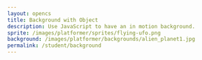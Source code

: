 ```yaml
---
layout: opencs
title: Background with Object
description: Use JavaScript to have an in motion background.
sprite: /images/platformer/sprites/flying-ufo.png
background: /images/platformer/backgrounds/alien_planet1.jpg
permalink: /student/background
---
```


<canvas id="world"></canvas>

<script>
  const canvas = document.getElementById("world");
  const ctx = canvas.getContext('2d');
  const backgroundImg = new Image();
  const spriteImg = new Image();
  backgroundImg.src = '{{page.background}}';
  spriteImg.src = '{{page.sprite}}';

  let imagesLoaded = 0;
  backgroundImg.onload = function() {
    imagesLoaded++;
    startGameWorld();
  };
  spriteImg.onload = function() {
    imagesLoaded++;
    startGameWorld();
  };

  function startGameWorld() {
    if (imagesLoaded < 2) return;

    // Creates a template for all GameObjects
    class GameObject {
      constructor(image, width, height, x = 0, y = 0, speedRatio = 0) {
        this.image = image;
        this.width = width;
        this.height = height;
        this.x = x;
        this.y = y;
        this.speedRatio = speedRatio;
        this.speed = GameWorld.gameSpeed * this.speedRatio;
      }
      update() {}
      draw(ctx) {
        ctx.drawImage(this.image, this.x, this.y, this.width, this.height);
      }
    }

    // Makes background a gameObject that overrides both update and draw functions
    class Background extends GameObject {
      constructor(image, gameWorld) {
        // Fill entire canvas
        super(image, gameWorld.width, gameWorld.height, 0, 0, 0.1);
      }
      update() {
        this.x = (this.x - this.speed) % this.width;
      }
      draw(ctx) {
        ctx.drawImage(this.image, this.x, this.y, this.width, this.height);
        ctx.drawImage(this.image, this.x + this.width, this.y, this.width, this.height);
      }
    }

    // Makes player a gameObject that overrides only update
    class Player extends GameObject {
      constructor(image, gameWorld) {
        const width = image.naturalWidth / 2;
        const height = image.naturalHeight / 2;
        const x = (gameWorld.width - width) / 2;
        const y = (gameWorld.height - height) / 2;
        super(image, width, height, x, y);
        this.baseY = y;
        this.baseX = x;
        this.frame = 0;
      }
      update() {
        this.x = this.baseX + Math.sin(this.frame * 3) * 20;
        this.y = this.baseY + Math.sin(this.frame * 0.02) * 20;
        this.frame++;
      }
    }

    // Gameworld for the game
    class GameWorld {
      static gameSpeed = 5;
      constructor(backgroundImg, spriteImg) {
        this.canvas = document.getElementById("world");
        this.ctx = this.canvas.getContext('2d');
        this.width = window.innerWidth;
        this.height = window.innerHeight;
        this.canvas.width = this.width;
        this.canvas.height = this.height;
        this.canvas.style.width = `${this.width}px`;
        this.canvas.style.height = `${this.height}px`;
        this.canvas.style.position = 'absolute';
        this.canvas.style.left = `0px`;
        this.canvas.style.top = `${(window.innerHeight - this.height) / 2}px`;

        this.gameObjects = [
         new Background(backgroundImg, this),
         new Player(spriteImg, this)
        ];
      } // Makes the sidescroller loop
      gameLoop() {
        this.ctx.clearRect(0, 0, this.width, this.height);
        for (const obj of this.gameObjects) {
          obj.update();
          obj.draw(this.ctx);
        }
        requestAnimationFrame(this.gameLoop.bind(this));
      }
      start() {
        this.gameLoop();
      }
    }


    const world = new GameWorld(backgroundImg, spriteImg);
    world.start();
  }
